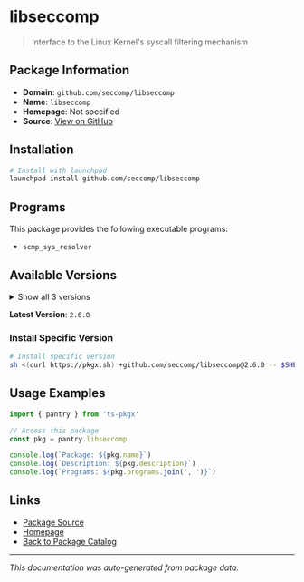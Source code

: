 # libseccomp

> Interface to the Linux Kernel's syscall filtering mechanism

## Package Information

- **Domain**: `github.com/seccomp/libseccomp`
- **Name**: `libseccomp`
- **Homepage**: Not specified
- **Source**: [View on GitHub](https://github.com/pkgxdev/pantry/tree/main/projects/github.com/seccomp/libseccomp/package.yml)

## Installation

```bash
# Install with launchpad
launchpad install github.com/seccomp/libseccomp
```

## Programs

This package provides the following executable programs:

- `scmp_sys_resolver`

## Available Versions

<details>
<summary>Show all 3 versions</summary>

- `2.6.0`, `2.5.6`, `2.5.5`

</details>

**Latest Version**: `2.6.0`

### Install Specific Version

```bash
# Install specific version
sh <(curl https://pkgx.sh) +github.com/seccomp/libseccomp@2.6.0 -- $SHELL -i
```

## Usage Examples

```typescript
import { pantry } from 'ts-pkgx'

// Access this package
const pkg = pantry.libseccomp

console.log(`Package: ${pkg.name}`)
console.log(`Description: ${pkg.description}`)
console.log(`Programs: ${pkg.programs.join(', ')}`)
```

## Links

- [Package Source](https://github.com/pkgxdev/pantry/tree/main/projects/github.com/seccomp/libseccomp/package.yml)
- [Homepage](#)
- [Back to Package Catalog](../../../package-catalog.md)

---

*This documentation was auto-generated from package data.*
